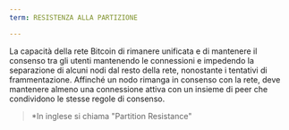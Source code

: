 ```yaml
---
term: RESISTENZA ALLA PARTIZIONE

---
```

La capacità della rete Bitcoin di rimanere unificata e di mantenere il consenso tra gli utenti mantenendo le connessioni e impedendo la separazione di alcuni nodi dal resto della rete, nonostante i tentativi di frammentazione. Affinché un nodo rimanga in consenso con la rete, deve mantenere almeno una connessione attiva con un insieme di peer che condividono le stesse regole di consenso.

> *In inglese si chiama "Partition Resistance"